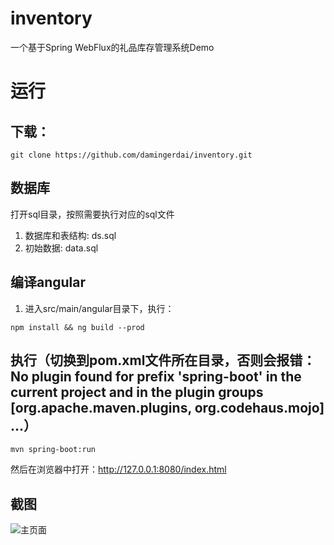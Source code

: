 # inventory
一个基于Spring WebFlux的礼品库存管理系统Demo

# 运行
## 下载：
```
git clone https://github.com/damingerdai/inventory.git
```

## 数据库
打开sql目录，按照需要执行对应的sql文件
1. 数据库和表结构: ds.sql
2. 初始数据: data.sql

## 编译angular
1. 进入src/main/angular目录下，执行：
```
npm install && ng build --prod
```

## 执行（切换到pom.xml文件所在目录，否则会报错：No plugin found for prefix 'spring-boot' in the current project and in the plugin groups [org.apache.maven.plugins, org.codehaus.mojo] ...）
```
mvn spring-boot:run
```
然后在浏览器中打开：http://127.0.0.1:8080/index.html

## 截图
![主页面](https://raw.githubusercontent.com/damingerdai/inventory/master/screenshots/home.PNG)